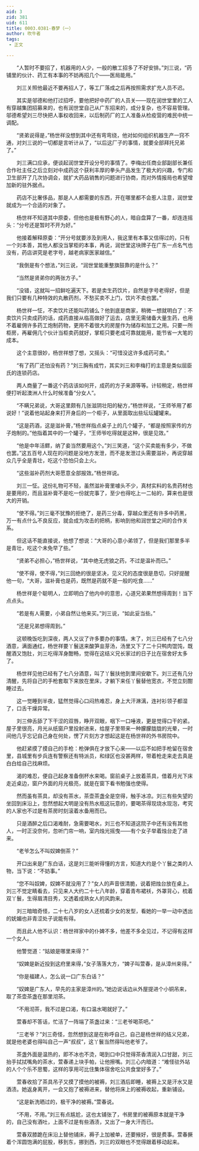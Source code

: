 ```yaml
---
aid: 3
zid: 381
uid: 611
title: 0003.0381-春梦（一）
author: 吹牛者
tags: 
 - 正文

---
```




　　“人暂时不要招了，机器用的人少，一般的散工招多了不好安排。”刘三说，“药铺里的伙计、药工有本事的不妨再招几个——医局能用。”

　　刘三关照他最近不要再招人了，等工厂落成之后再按照需求扩充人员不迟。

　　其实是邬德和他打过招呼，要他把好中药厂的人员关——现在润世堂里的工人有穿越集团招募来的，也有润世堂自己从广东招来的，成分复杂，也不容易管理。邬德希望刘三尽快把人事权收回来，以后制药厂的工人准备从检疫营的难民中统一调配。

　　“贤弟说得是，”杨世祥没想到其中还有弯弯绕，他对如何组织机器生产一窍不通，对刘三说的一切都是言听计从了，“以后这厂子的事情，就要全部拜托兄弟了。”

　　刘三满口应承，便谈起润世堂开设分号的事情了。李梅出任商业部副部长兼任合作社主任之后立刻对中成药这个获利丰厚的拳头产品发生了极大的兴趣，专门和卫生部开了几次协调会，就扩大药品销售的问题进行协商，而对外情报局也希望增加新的驻外据点。

　　药店不比奢侈品，那是人人都需要的东西，开在哪里都不会惹人注意，润世堂就成为一个合适的对象了。

　　杨世祥不知道其中原委，但他也是极有野心的人，暗自盘算了一番，却连连摇头：“分号还是暂时不开为好。”

　　他接着解释原委：“开分号就要涉及到用人，我这里有本事又信得过的，只有一个刘本善，其他人都没当掌柜的本事，再说，润世堂这块牌子在广东一点名气也没有，药店讲究是老字号，越老病家医家越信。”

　　“我倒是有个想法，”刘三说，“润世堂能重整旗鼓靠的是什么？”

　　“当然是贤弟你的两张方子。”

　　“没错，这就叫一招鲜吃遍天下。若是卖生药饮片，自然是字号老得好，但是我们只要有几种特效的丸散药剂，不愁买卖不上门，饮片不卖也罢。”

　　杨世祥一怔，不卖饮片还能叫药铺么？他到底是商家，稍微一想就明白了：不卖饮片只卖成药的话，成药直接从临高做好了运去，店里无需储备大量生药，也用不着雇佣许多药工炮制药物，更用不着很大的房屋作为储存和加工之用。只要一所柜房，再雇佣几个伙计当柜卖药就好，掌柜只要老成可靠就能用，能节省一大笔的成本。

　　这个主意很妙，杨世祥想了想，又摇头：“可惜没这许多成药可卖。”

　　“有了药厂还怕没有药？”刘三胸有成竹，其实刘三和李梅打的主意是类似屈臣氏的连锁药店。

　　两人商量了一番这个药店该如何开，成药的方子来源等等。计较稍定，杨世祥便打听起澳洲人什么时候准备“分女人”。

　　“不瞒兄弟说，大哥这里颇有几张滋阴壮阳的秘方，”杨世祥说，“王师爷用了都说好！”说着他站起身来打开身后的一个柜子，从里面取出些坛坛罐罐来。

　　“这是药酒，这是滋补膏，”杨世祥指点桌子上的几个罐子，“都是按照家传的方子炮制的。”他指着其中的一个罐子，“王师爷吃得就是这种，很是见效。”

　　“他是中年活鳏，纳了妾当然要用这个。”刘三笑道，“这个买卖能有多少，不做也罢。”这五百号人现在的问题是没地方发泄，而不是发泄过头需要滋补，再说穿越众几乎全是青壮，吃这个恐怕只会上火。

　　“这些滋补药剂大哥愿意全部报效。”杨世祥说。

　　刘三一怔。这份礼物可不轻，虽然滋补膏里噱头不少，真材实料的名贵药材也是要用的，而且滋补膏不是吃一份就完事了，至少也得吃上一二帖的，算来也是很大的开销。

　　“使不得。”刘三毫不犹豫的拒绝了，是药三分毒，穿越众里还有许多中药黑，万一有点什么不良反应，就会成为攻击的把柄，影响到他和润世堂之间的合作关系。

　　但这话不能直接说，他想了想说：“大哥的心意小弟领了，但是我们那里多半是青壮，吃这个未免早了些。”

　　“贤弟不必担心，”杨世祥说，“其中绝无虎狼之药，不过是温补而已。”

　　“使不得，使不得，”刘三回绝的很是坚决，见义兄的态度很是恳切，只好提醒他一句，“大哥，滋补膏也是药，既然是药就不是一般的吃食……”

　　杨世祥是个聪明人，立即明白了他内中的意思，心道兄弟果然想得周到！当下点点头。

　　“若是有人需要，小弟自然让他来买。”刘三说，“如此妥当些。”

　　“还是兄弟想得周到。”

　　这顿晚饭吃到深夜，两人又议了许多要办的事情。末了，刘三已经有了七八分酒意，满面通红，杨世祥要丫鬟送来酸笋韭芽汤，汤里又下了二十只鸭肉馄饨，既醒酒又饱肚，刘三吃得浑身酣畅，觉得在这结义兄长家过的日子比在宿舍好太多了。

　　杨世祥见他已经有了七八分酒意，叫了丫鬟扶他到里间安歇下。刘三还有几分清醒，先将自己的手枪套取下来放在里床，才躺下来任丫鬟替他宽衣，不觉立刻酣睡过去。

　　这一觉睡到半夜，猛然觉得心口闷热难忍，身上大汗淋漓，连衬衫领子都湿了，口舌干燥异常。

　　刘三伸舌舔了下干涩的双唇，睁开双眼，咽下一口唾液，更是觉得口干的紧。屋子里很亮，月光从纸窗户里投射进来，给屋子里带来一种朦朦胧胧的光晕，一时间他几乎忘记自己身在何处，愣了片刻方才想起这是在杨世祥的外书房院中。

　　他赶紧摸了摸自己的手枪：枪弹俱在才放下心来——以后不如把手枪留在宿舍里，县城里有步兵连有警察还有特派员，和绿区也没甚两样，带着枪走来走去真是白白给自己找麻烦。

　　渴的难忍，便自己起身准备倒杯水来喝。窗前桌子上放着茶具，借着月光下床走近桌边，窗户外面的月光极亮，就是在窗下看书勉强也使得。

　　然而虽有茶具，却没有茶水，茶壶茶盏全是空得，触手冰凉。刘三有些失望的坐回到床沿上，忽然想起大明是没有热水瓶这玩意的，要喝茶得现烧水现泡，考究的人家也不过是有茶房时刻滚着水备用而已。

　　只是酒醉之后口渴难耐，急需要喝水，刘三也不知道这院子中还有没有其他人，一时正没奈何，忽听门帘一响，室内烛光摇曳——有个女子举着烛台走了进来。

　　“老爷怎么不叫奴婢倒茶？”

　　开口出来是广东白话，这是刘三能听得懂的方言，知道大约是个丫鬟之类的人物，当下说：“不妨事。”

　　“您不叫奴婢，奴婢不就没用了？”女人的声音很清脆，说着把烛台放在桌上。刘三不觉定睛看去，只见来人大约二十七八年龄，穿着青布裙袄，外罩背心，梳着双丫鬟，生得眉清目秀，又透着成熟女人的风韵来。

　　刘三暗暗奇怪，二十七八岁的女人还梳着少女的发型，看她的一举一动中透出的妩媚也非青涩处子说能有得。

　　而且此人他不认识：杨世祥家中的仆婢不多，他差不多全见过，不记得有这样一个女人。

　　他警觉道：“姑娘是哪里来得？”

　　“奴婢是新近投到这府里来得，”女子落落大方，“婢子叫萱春，是从漳州来得。”

　　“你是福建人，怎么说一口广东白话？”

　　“奴婢是广东人，早先的主家是漳州的。”她边说话边从外屋提进个小铜吊来，取了茶壶茶盏在那里沏茶。

　　“不用沏茶，我不过是口渴，有口温水喝就好了。”

　　萱春却不答话，忙活了一阵端了茶盏过来：“三老爷喝茶吧。”

　　“三老爷？”刘三奇怪，忽然想到这是在称呼自己，自己是杨世祥的结义兄弟，就是他老婆也得叫自己一声“叔叔”，这丫鬟当然得叫他老爷了。

　　茶盏外面是温热的，即不冰也不烫，喝到口中只觉得茶香清润入口甘甜，刘三抬手拭拭嘴角的茶水，萱春递上块手帕，让他擦嘴。刘三心内暗道：“难怪驻外站的人个个乐不思蜀，这样的享用可比住集体宿舍吃公共食堂好多了。”

　　萱春收拾了茶具吊子又摸了摸他的被褥，刘三酒后即睡，被褥上又是汗水又是酒渍。她返身离开，一会又抱了被褥进来，替他将床上的被褥收起，重新铺设。

　　“这是新洗晒过的，极干净的被褥。”萱春说。

　　“不用，不用。”刘三有点尴尬，这也太铺张了，书房里的被褥原本就是干净的，自己没有酒吐，上面不过是有些酒渍，又出了一身大汗而已。

　　萱春双膝跪在床沿上替他铺床，褥子上加被单，还要掖好，很是费事。萱春撅着个浑圆饱满的屁股，移到东，挪到西，刘三的双眼也不觉得跟着移动起来。


